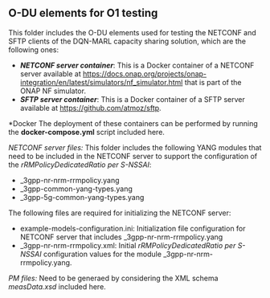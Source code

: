 ## O-DU elements for O1 testing

This folder includes the O-DU elements used for testing the NETCONF and SFTP clients of the DQN-MARL capacity sharing solution, which are the following ones: 
- ***NETCONF server container***: This is a Docker container of a NETCONF server available at https://docs.onap.org/projects/onap-integration/en/latest/simulators/nf_simulator.html that is part of the ONAP NF simulator.
- ***SFTP server container***: This is a Docker container of a SFTP server available at https://github.com/atmoz/sftp. 

*Docker 
The deployment of these containers can be performed by running the **docker-compose.yml** script included here. 

*NETCONF server files:*
This folder includes the following YANG modules that need to be included in the NETCONF server to support the configuration of the *rRMPolicyDedicatedRatio per S-NSSAI*: 
- _3gpp-nr-nrm-rrmpolicy.yang
- _3gpp-common-yang-types.yang
- _3gpp-5g-common-yang-types.yang

The following files are required for initializing the NETCONF server: 
- example-models-configuration.ini: Initialization file configuration for NETCONF server that includes _3gpp-nr-nrm-rrmpolicy.yang 
- _3gpp-nr-nrm-rrmpolicy.xml: Initial *rRMPolicyDedicatedRatio per S-NSSAI* configuration values for the module _3gpp-nr-nrm-rrmpolicy.yang. 

*PM files:*
Need to be generaed by considering the XML schema *measData.xsd* included here. 
